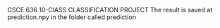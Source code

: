 CSCE 636 10-ClASS CLASSIFICATION PROJECT
The result is saved at prediction.npy in the folder called prediction
